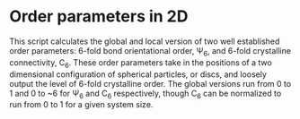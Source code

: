 # Order parameters in 2D
This script calculates the global and local version of two well established order parameters: 
6-fold bond orientational order, Ψ<sub>6</sub>, and 6-fold crystalline connectivity, C<sub>6</sub>.
These order parameters take in the positions of a two dimensional configuration of spherical 
particles, or discs, and loosely output the level of 6-fold crystalline order. The global versions
run from 0 to 1 and 0 to ~6 for Ψ<sub>6</sub> and C<sub>6</sub> respectively, though C<sub>6</sub>
can be normalized to run from 0 to 1 for a given system size.
